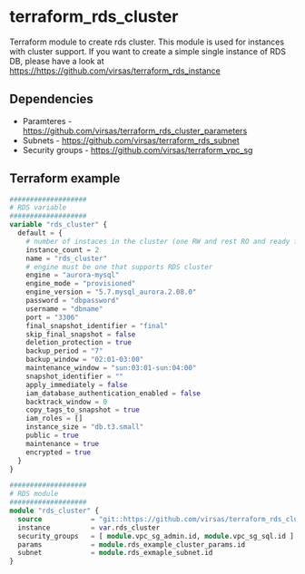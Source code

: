 # terraform_rds_cluster

Terraform module to create rds cluster. This module is used for instances with cluster support. If you want to create a simple single instance of RDS DB, please have a look at <https://https://github.com/virsas/terraform_rds_instance>

## Dependencies

- Paramteres - <https://github.com/virsas/terraform_rds_cluster_parameters>
- Subnets - <https://github.com/virsas/terraform_rds_subnet>
- Security groups - <https://github.com/virsas/terraform_vpc_sg>

## Terraform example

``` terraform
###################
# RDS variable
###################
variable "rds_cluster" {
  default = {
    # number of instaces in the cluster (one RW and rest RO and ready for failover)
    instance_count = 2
    name = "rds_cluster"
    # engine must be one that supports RDS cluster
    engine = "aurora-mysql"
    engine_mode = "provisioned"
    engine_version = "5.7.mysql_aurora.2.08.0"
    password = "dbpassword"
    username = "dbname"
    port = "3306"
    final_snapshot_identifier = "final"
    skip_final_snapshot = false
    deletion_protection = true
    backup_period = "7"
    backup_window = "02:01-03:00"
    maintenance_window = "sun:03:01-sun:04:00"
    snapshot_identifier = ""
    apply_immediately = false
    iam_database_authentication_enabled = false
    backtrack_window = 0
    copy_tags_to_snapshot = true
    iam_roles = []
    instance_size = "db.t3.small"
    public = true
    maintenance = true
    encrypted = true
  }
}

###################
# RDS module
###################
module "rds_cluster" {
  source            = "git::https://github.com/virsas/terraform_rds_cluster.git?ref=v1.0.0"
  instance          = var.rds_cluster
  security_groups   = [ module.vpc_sg_admin.id, module.vpc_sg_sql.id ]
  params            = module.rds_example_cluster_params.id
  subnet            = module.rds_exmaple_subnet.id
}
```
